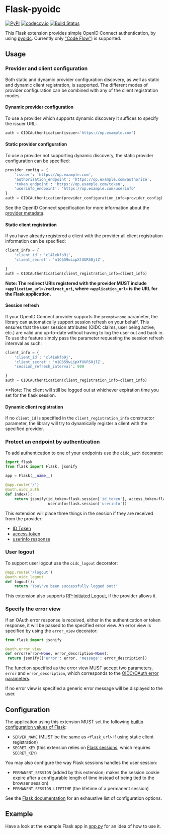 # Flask-pyoidc

[![PyPI](https://img.shields.io/pypi/v/flask-pyoidc.svg)](https://pypi.python.org/pypi/Flask-pyoidc)
[![codecov.io](https://codecov.io/github/zamzterz/Flask-pyoidc/coverage.svg?branch=master)](https://codecov.io/github/its-dirg/Flask-pyoidc?branch=master)
[![Build Status](https://travis-ci.org/zamzterz/Flask-pyoidc.svg?branch=master)](https://travis-ci.org/zamzterz/Flask-pyoidc)

This Flask extension provides simple OpenID Connect authentication, by using [pyoidc](https://github.com/rohe/pyoidc).
Currently only ["Code Flow"](http://openid.net/specs/openid-connect-core-1_0.html#CodeFlowAuth)) is supported.

## Usage

### Provider and client configuration

Both static and dynamic provider configuration discovery, as well as static
and dynamic client registration, is supported. The different modes of provider configuration can be combined with any
of the client registration modes.

#### Dynamic provider configuration

To use a provider which supports dynamic discovery it suffices to specify the issuer URL:
```python
auth = OIDCAuthentication(issuer='https://op.example.com')
```

#### Static provider configuration

To use a provider not supporting dynamic discovery, the static provider configuration can be specified:
```python
provider_config = {
    'issuer': 'https://op.example.com',
    'authorization_endpoint': 'https://op.example.com/authorize',
    'token_endpoint': 'https://op.example.com/token',
    'userinfo_endpoint': 'https://op.example.com/userinfo'
}
auth = OIDCAuthentication(provider_configuration_info=provider_config)
```

See the OpenID Connect specification for more information about the
[provider metadata](https://openid.net/specs/openid-connect-discovery-1_0.html#ProviderMetadata).


#### Static client registration

If you have already registered a client with the provider all client registration information can be specified:
```python
client_info = {
    'client_id': 'cl41ekfb9j',
    'client_secret': 'm1C659wLipXfUUR50jlZ',

}
auth = OIDCAuthentication(client_registration_info=client_info)
```

**Note: The redirect URIs registered with the provider MUST include `<application_url>/redirect_uri`,
where `<application_url>` is the URL for the Flask application.**

#### Session refresh

If your OpenID Connect provider supports the `prompt=none` parameter, the library can automatically support session refresh on your behalf.
This ensures that the user session attributes (OIDC claims, user being active, etc.) are valid and up-to-date without having to log the user out and back in.
To use the feature simply pass the parameter requesting the session refresh internval as such:
```python
client_info = {
    'client_id': 'cl41ekfb9j',
    'client_secret': 'm1C659wLipXfUUR50jlZ',
    'session_refresh_interval': 900

}
auth = OIDCAuthentication(client_registration_info=client_info)
```

**Note: The client will still be logged out at whichever expiration time you set for the flask session.

#### Dynamic client registration

If no `client_id` is specified in the `client_registration_info` constructor parameter, the library will try to
dynamically register a client with the specified provider.

### Protect an endpoint by authentication

To add authentication to one of your endpoints use the `oidc_auth` decorator:
```python
import flask
from flask import Flask, jsonify

app = Flask(__name__)

@app.route('/')
@auth.oidc_auth
def index():
    return jsonify(id_token=flask.session['id_token'], access_token=flask.session['access_token'],
                   userinfo=flask.session['userinfo'])
```

This extension will place three things in the session if they are received from the provider:
* [ID Token](http://openid.net/specs/openid-connect-core-1_0.html#IDToken)
* [access token](http://openid.net/specs/openid-connect-core-1_0.html#TokenResponse)
* [userinfo response](http://openid.net/specs/openid-connect-core-1_0.html#UserInfoResponse)
  
### User logout

To support user logout use the `oidc_logout` decorator:
```python
@app.route('/logout')
@auth.oidc_logout
def logout():
    return 'You\'ve been successfully logged out!'
```

This extension also supports [RP-Initiated Logout](http://openid.net/specs/openid-connect-session-1_0.html#RPLogout),
if the provider allows it.
  
### Specify the error view

If an OAuth error response is received, either in the authentication or token response, it will be passed to the
specified error view. An error view is specified by using the `error_view` decorator:

```python
from flask import jsonify

@auth.error_view
def error(error=None, error_description=None):
 return jsonify({'error': error, 'message': error_description})
```

The function specified as the error view MUST accept two parameters, `error` and `error_description`, which corresponds
to the [OIDC/OAuth error parameters](http://openid.net/specs/openid-connect-core-1_0.html#AuthError).

If no error view is specified a generic error message will be displayed to the user.


## Configuration

The application using this extension MUST set the following [builtin configuration values of Flask](http://flask.pocoo.org/docs/0.10/config/#builtin-configuration-values):

* `SERVER_NAME` (MUST be the same as `<flask_url>` if using static client registration)
* `SECRET_KEY` (this extension relies on [Flask sessions](http://flask.pocoo.org/docs/0.11/quickstart/#sessions), which requires `SECRET_KEY`)

You may also configure the way Flask sessions handles the user session:

* `PERMANENT_SESSION` (added by this extension; makes the session cookie expire after a configurable length of time instead of being tied to the browser session)
* `PERMANENT_SESSION_LIFETIME` (the lifetime of a permanent session)

See the [Flask documentation](http://flask.pocoo.org/docs/0.11/config/#builtin-configuration-values) for an exhaustive list of configuration options.

## Example

Have a look at the example Flask app in [app.py](example/app.py) for an idea of how to use it.
